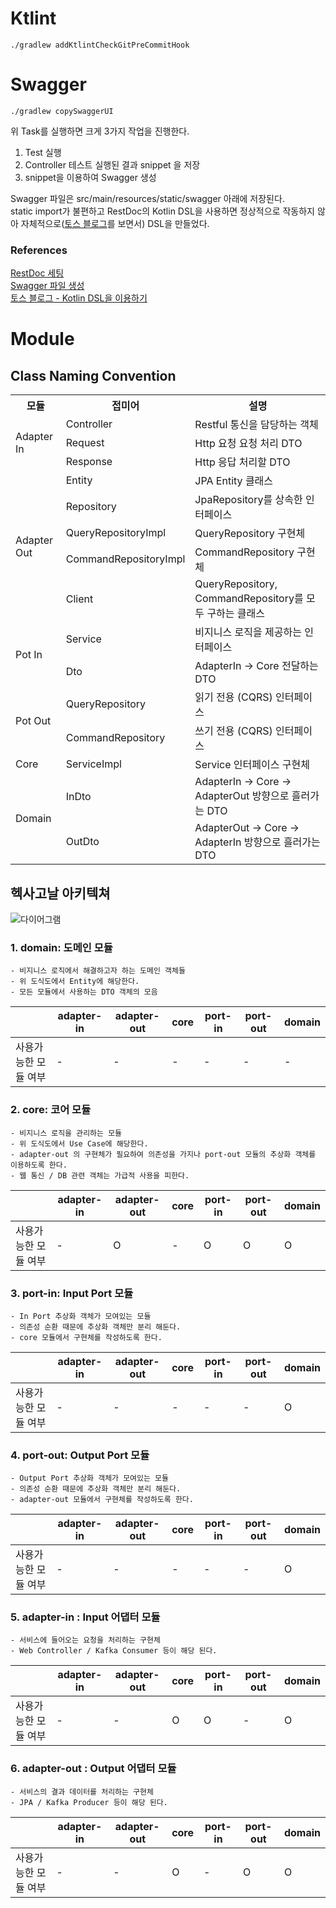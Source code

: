 # Ktlint

```text
./gradlew addKtlintCheckGitPreCommitHook
```

# Swagger

```text
./gradlew copySwaggerUI
```

위 Task를 실행하면 크게 3가지 작업을 진행한다.

1. Test 실행
2. Controller 테스트 실행된 결과 snippet 을 저장
3. snippet을 이용하여 Swagger 생성

Swagger 파일은 src/main/resources/static/swagger 아래에 저장된다.  
static import가 불편하고 RestDoc의 Kotlin DSL을 사용하면 정상적으로 작동하지 않아
자체적으로([토스 블로그](https://toss.tech/article/kotlin-dsl-restdocs)를 보면서) DSL을 만들었다.

### References

[RestDoc 세팅](https://techblog.woowahan.com/2597/)  
[Swagger 파일 생성](https://jwkim96.tistory.com/274)  
[토스 블로그 - Kotlin DSL을 이용하기](https://toss.tech/article/kotlin-dsl-restdocs)

# Module

## Class Naming Convention

<table>
    <tr>
        <th> 모듈</th>
        <th> 접미어</th>
        <th> 설명</th>
    </tr>
    <tr>
        <td rowspan="3"> Adapter In</td>
        <td> Controller</td>
        <td> Restful 통신을 담당하는 객체</td>
    </tr>
    <tr>
        <td> Request</td>
        <td> Http 요청 요청 처리 DTO</td>
    </tr>
    <tr>
        <td> Response </td>
        <td> Http 응답 처리할 DTO</td>
    </tr>
    <tr>
        <td rowspan="5"> Adapter Out</td>
        <td> Entity</td>
        <td> JPA Entity 클래스</td>
    </tr>
    <tr>
        <td> Repository</td>
        <td> JpaRepository를 상속한 인터페이스</td>
    </tr>
    <tr>
        <td> QueryRepositoryImpl</td>
        <td> QueryRepository 구현체</td>
    </tr>
    <tr>
        <td> CommandRepositoryImpl</td>
        <td> CommandRepository 구현체</td>
    </tr>
    <tr>
        <td> Client</td>
        <td> QueryRepository, CommandRepository를 모두 구하는 클래스</td>
    </tr>
    <tr>
        <td rowspan="2"> Pot In</td>
        <td> Service</td>
        <td> 비지니스 로직을 제공하는 인터페이스</td>
    </tr>
    <tr>
        <td> Dto </td>
        <td> AdapterIn -> Core 전달하는 DTO</td>
    </tr>
    <tr>
        <td rowspan="2"> Pot Out</td>
        <td> QueryRepository</td>
        <td> 읽기 전용 (CQRS) 인터페이스</td>
    </tr>
    <tr>
        <td> CommandRepository</td>
        <td> 쓰기 전용 (CQRS) 인터페이스</td>
    </tr>
    <tr>
        <td rowspan="1"> Core</td>
        <td> ServiceImpl</td>
        <td> Service 인터페이스 구현체</td>
    </tr>
    <tr>
        <td rowspan="2"> Domain</td>
        <td> InDto </td>
        <td> AdapterIn -> Core -> AdapterOut 방향으로 흘러가는 DTO</td>
    </tr>
    <tr>
        <td> OutDto </td>
        <td> AdapterOut -> Core -> AdapterIn 방향으로 흘러가는 DTO</td>
    </tr>
</table>

## 헥사고날 아키텍쳐

![다이어그램](./docs/image/hexagonal-architecture.png)

### 1. domain: 도메인 모듈

```text
- 비지니스 로직에서 해결하고자 하는 도메인 객체들
- 위 도식도에서 Entity에 해당한다.
- 모든 모듈에서 사용하는 DTO 객체의 모음
```

|             | adapter-in | adapter-out | core | port-in | port-out | domain |
|-------------|------------|-------------|------|---------|----------|--------|
| 사용가능한 모듈 여부 | -          | -           | -    | -       | -        | -      |

### 2. core: 코어 모듈

```text
- 비지니스 로직을 관리하는 모듈
- 위 도식도에서 Use Case에 해당한다.
- adapter-out 의 구현체가 필요하여 의존성을 가지나 port-out 모듈의 추상화 객체를 이용하도록 한다.
- 웹 통신 / DB 관련 객체는 가급적 사용을 피한다.
```

|             | adapter-in | adapter-out | core | port-in | port-out | domain |
|-------------|------------|-------------|------|---------|----------|--------|
| 사용가능한 모듈 여부 | -          | O           | -    | O       | O        | O      |

### 3. port-in: Input Port 모듈

```text
- In Port 추상화 객체가 모여있는 모듈
- 의존성 순환 때문에 추상화 객체만 분리 해둔다. 
- core 모듈에서 구현체를 작성하도록 한다.
```

|             | adapter-in | adapter-out | core | port-in | port-out | domain |
|-------------|------------|-------------|------|---------|----------|--------|
| 사용가능한 모듈 여부 | -          | -           | -    | -       | -        | O      |

### 4. port-out: Output Port 모듈

```text
- Output Port 추상화 객체가 모여있는 모듈
- 의존성 순환 때문에 추상화 객체만 분리 해둔다. 
- adapter-out 모듈에서 구현체를 작성하도록 한다.
```

|             | adapter-in | adapter-out | core | port-in | port-out | domain |
|-------------|------------|-------------|------|---------|----------|--------|
| 사용가능한 모듈 여부 | -          | -           | -    | -       | -        | O      |

### 5. adapter-in : Input 어댑터 모듈

```text
- 서비스에 들어오는 요청을 처리하는 구현체
- Web Controller / Kafka Consumer 등이 해당 된다.
```

|             | adapter-in | adapter-out | core | port-in | port-out | domain |
|-------------|------------|-------------|------|---------|----------|--------|
| 사용가능한 모듈 여부 | -          | -           | O    | O       | -        | O      |

### 6. adapter-out : Output 어댑터 모듈

```text
- 서비스의 결과 데이터를 처리하는 구현체
- JPA / Kafka Producer 등이 해당 된다.
```

|             | adapter-in | adapter-out | core | port-in | port-out | domain |
|-------------|------------|-------------|------|---------|----------|--------|
| 사용가능한 모듈 여부 | -          | -           | O    | -       | O        | O      |
